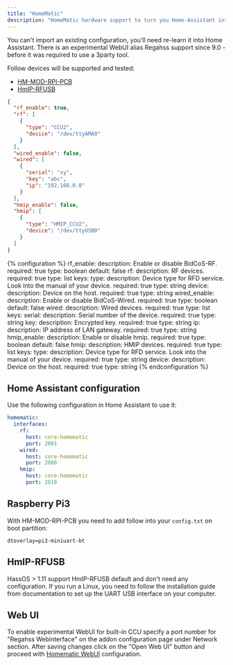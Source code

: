```yaml
---
title: "HomeMatic"
description: "HomeMatic hardware support to turn you Home-Assistant into a CCU."
---
```


You can't import an existing configuration, you'll need re-learn it into Home Assistant. There is an experimental WebUI alias Regahss support since 9.0 - before it was required to use a 3party tool.

Follow devices will be supported and tested:

- [HM-MOD-RPI-PCB](https://www.elv.ch/homematic-funkmodul-fuer-raspberry-pi-bausatz.html)
- [HmIP-RFUSB](https://www.elv.ch/elv-homematic-ip-rf-usb-stick-hmip-rfusb-fuer-alternative-steuerungsplattformen-arr-bausatz.html)

```json
{
  "rf_enable": true,
  "rf": [
    {
      "type": "CCU2",
      "device": "/dev/ttyAMA0"
    }
  ],
  "wired_enable": false,
  "wired": [
    {
      "serial": "xy",
      "key": "abc",
      "ip": "192.168.0.0"
    }
  ],
  "hmip_enable": false,
  "hmip": [
    {
      "type": "HMIP_CCU2",
      "device": "/dev/ttyUSB0"
    }
  ]
}
```

{% configuration %}
rf_enable:
  description: Enable or disable BidCoS-RF.
  required: true
  type: boolean
  default: false
rf:
  description: RF devices.
  required: true
  type: list
  keys:
    type:
      description: Device type for RFD service. Look into the manual of your device.
      required: true
      type: string
    device:
      description: Device on the host.
      required: true
      type: string
wired_enable:
  description: Enable or disable BidCoS-Wired.
  required: true
  type: boolean
  default: false
wired:
  description: Wired devices.
  required: true
  type: list
  keys:
    serial:
      description: Serial number of the device.
      required: true
      type: string
    key:
      description: Encrypted key.
      required: true
      type: string
    ip:
      description: IP address of LAN gateway.
      required: true
      type: string
hmip_enable:
  description: Enable or disable hmip.
  required: true
  type: boolean
  default: false
hmip:
  description: HMIP devices.
  required: true
  type: list
  keys:
    type:
      description: Device type for RFD service. Look into the manual of your device.
      required: true
      type: string
    device:
      description: Device on the host.
      required: true
      type: string
{% endconfiguration %}

## Home Assistant configuration

Use the following configuration in Home Assistant to use it:

```yaml
homematic:
  interfaces:
    rf:
      host: core-homematic
      port: 2001
    wired:
      host: core-homematic
      port: 2000
    hmip:
      host: core-homematic
      port: 2010
```

## Raspberry Pi3

With HM-MOD-RPI-PCB you need to add follow into your `config.txt` on boot partition:

```text
dtoverlay=pi3-miniuart-bt
```

## HmIP-RFUSB

HassOS > 1.11 support HmIP-RFUSB default and don't need any configuration. If you run a Linux, you need to follow the installation guide from documentation to set up the UART USB interface on your computer.

## Web UI

To enable experimental WebUI for built-in CCU specify a port number for "Regahss Webinterface" on the addon configuration page under Network section. After saving changes click on the "Open Web UI" button and proceed with [Homematic WebUI](https://www.eq-3.de/downloads/download/handbuecher/WebUI_Handbuch_eQ-3.pdf) configuration.
